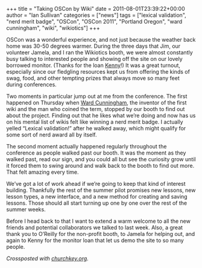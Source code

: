 +++
title = "Taking OSCon by Wiki"
date = 2011-08-01T23:39:22+00:00
author = "Ian Sullivan"
categories = ["news"]
tags = ["lexical validation", "nerd merit badge", "OSCon", "OSCon 2011", "Portland Oregon", "ward cunningham", "wiki", "wikiotics"]
+++

OSCon was a wonderful experience, and not just because the weather back home was 30-50 degrees warmer. During the three days that Jim, our volunteer Jamela, and I ran the Wikiotics booth, we were almost constantly busy talking to interested people and showing off the site on our lovely borrowed monitor. (Thanks for the loan [Kenny](https://web.archive.org/web/20160325185909/http://www.whitecape.org/)!) It was a great turnout, especially since our fledgling resources kept us from offering the kinds of swag, food, and other tempting prizes that always move so many feet during conferences.

Two moments in particular jump out at me from the conference. The first happened on Thursday when [Ward Cunningham](https://secure.wikimedia.org/wikipedia/en/wiki/Ward_cunningham "Ward Cunningham Wikipedia Biography"), the inventor of the first wiki and the man who coined the term, stopped by our booth to find out about the project. Finding out that he likes what we’re doing and now has us on his mental list of wikis felt like winning a nerd merit badge. I actually yelled “Lexical validation!” after he walked away, which might qualify for some sort of nerd award all by itself.

The second moment actually happened regularly throughout the conference as people walked past our booth. It was the moment as they walked past, read our sign, and you could all but see the curiosity grow until it forced them to swing around and walk back to the booth to find out more. That felt amazing every time.

We’ve got a lot of work ahead if we’re going to keep that kind of interest building. Thankfully the rest of the summer pilot promises new lessons, new lesson types, a new interface, and a new method for creating and saving lessons. Those should all start turning up one by one over the rest of the summer weeks.

Before I head back to that I want to extend a warm welcome to all the new friends and potential collaborators we talked to last week. Also, a great thank you to O’Reilly for the non-profit booth, to Jamela for helping out, and again to Kenny for the monitor loan that let us demo the site to so many people.

*Crossposted with [churchkey.org](https://churchkey.org/2011/08/01/taking-oscon-by-wiki/).*
